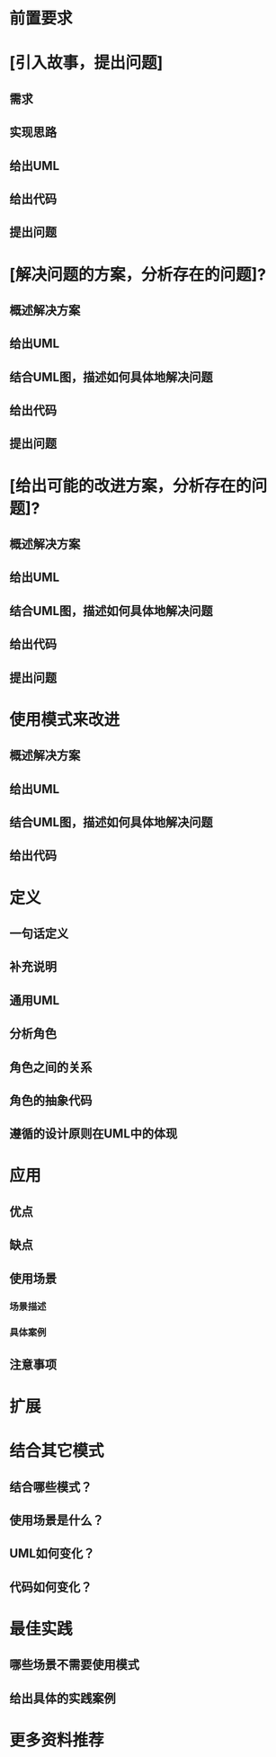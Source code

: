 # 前置要求

# [引入故事，提出问题]

## 需求

## 实现思路


## 给出UML

## 给出代码

## 提出问题


# [解决问题的方案，分析存在的问题]?


## 概述解决方案
## 给出UML
## 结合UML图，描述如何具体地解决问题
## 给出代码


<!-- ## 请分析存在的问题?
## 提出改进方向？ -->
## 提出问题


# [给出可能的改进方案，分析存在的问题]?



## 概述解决方案
## 给出UML
## 结合UML图，描述如何具体地解决问题
## 给出代码


<!-- ## 请分析存在的问题?
## 提出改进方向？ -->
## 提出问题


# 使用模式来改进

## 概述解决方案
## 给出UML
## 结合UML图，描述如何具体地解决问题
## 给出代码



<!-- # 设计意图

阐明模式的设计目标 -->

# 定义

## 一句话定义
<!-- ## 概述抽象的解决方案 -->
## 补充说明
## 通用UML
## 分析角色
## 角色之间的关系
## 角色的抽象代码
## 遵循的设计原则在UML中的体现




# 应用

## 优点

## 缺点

## 使用场景

### 场景描述

<!-- ### 解决方案 -->

### 具体案例

<!-- ## 实现该场景需要修改模式的哪些角色？ -->
<!-- ## 使用模式有什么好处？ -->

## 注意事项


# 扩展


# 结合其它模式

## 结合哪些模式？
## 使用场景是什么？
## UML如何变化？
## 代码如何变化？




# 最佳实践

<!-- ## 结合具体项目实践经验，如何应用模式来改进项目？ -->
## 哪些场景不需要使用模式
<!-- ## 哪些场景需要使用模式？ -->
## 给出具体的实践案例



# 更多资料推荐
